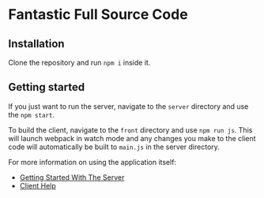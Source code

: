 # Fantastic Full Source Code

## Installation

Clone the repository and run `npm i` inside it.

## Getting started

If you just want to run the server, navigate to the `server` directory and use the `npm start`.

To build the client, navigate to the `front` directory and use `npm run js`. This will launch webpack in watch mode and any changes you make to the client code will automatically be built to `main.js` in the server directory.

For more information on using the application itself:
- [Getting Started With The Server](server/src/help/starting_server.md)
- [Client Help](server/src/help/index.md)